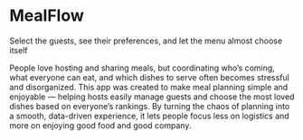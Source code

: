 # MealFlow  
Select the guests, see their preferences, and let the menu almost choose itself

People love hosting and sharing meals, but coordinating who’s coming, what everyone can eat, and which dishes to serve often becomes stressful and disorganized. This app was created to make meal planning simple and enjoyable — helping hosts easily manage guests and choose the most loved dishes based on everyone’s rankings. By turning the chaos of planning into a smooth, data-driven experience, it lets people focus less on logistics and more on enjoying good food and good company.
